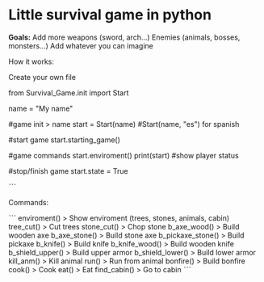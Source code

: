 # Little survival game in python

**Goals:**
Add more weapons (sword, arch...)
Enemies (animals, bosses, monsters...)
Add whatever you can imagine
    

How it works:

Create your own file


from Survival_Game.init import Start

name = "My name"

#game init > name 
start = Start(name) #Start(name, "es") for spanish

#start game
start.starting_game()

#game commands
start.enviroment()
print(start) #show player status

#stop/finish game
start.state = True


ˋˋˋ

Commands:

ˋˋˋ
enviroment() > Show enviroment (trees, stones, animals, cabin)
tree_cut() > Cut trees
stone_cut() > Chop stone
b_axe_wood() > Build wooden axe
b_axe_stone() > Build stone axe
b_pickaxe_stone() > Build pickaxe
b_knife() > Build knife
b_knife_wood() > Build wooden knife
b_shield_upper() > Build upper armor
b_shield_lower() > Build lower armor
kill_anm() > Kill animal
run() > Run from animal
bonfire() > Build bonfire
cook() > Cook
eat() > Eat
find_cabin() > Go to cabin
ˋˋˋ
